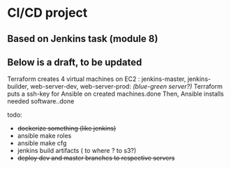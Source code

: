# CI/CD project

## Based on Jenkins task (module 8)

## Below is a draft, to be updated

Terraform creates 4 virtual machines on EC2 : jenkins-master, jenkins-builder, web-server-dev, web-server-prod: _(blue-green server?)_
Terraform puts a ssh-key for Ansible on created machines.done
Then, Ansible installs needed software..done

todo:

- ~~dockerize something (like jenkins)~~
- ansible make roles
- ansible make cfg
- jenkins build artifacts ( to where ? to s3?)
- ~~deploy dev and master branches to respective servers~~
